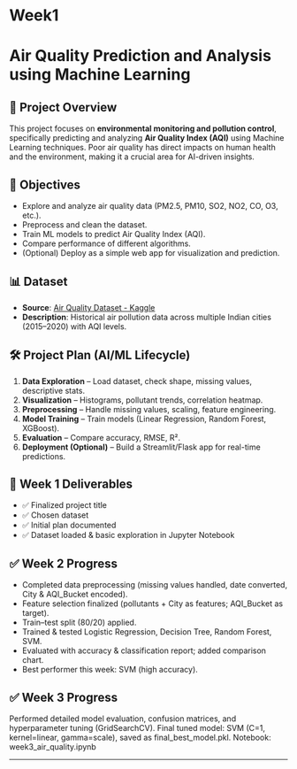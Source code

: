 # Week1

# Air Quality Prediction and Analysis using Machine Learning

## 📌 Project Overview
This project focuses on **environmental monitoring and pollution control**, specifically predicting and analyzing **Air Quality Index (AQI)** using Machine Learning techniques. Poor air quality has direct impacts on human health and the environment, making it a crucial area for AI-driven insights.

## 🎯 Objectives
- Explore and analyze air quality data (PM2.5, PM10, SO2, NO2, CO, O3, etc.).
- Preprocess and clean the dataset.
- Train ML models to predict Air Quality Index (AQI).
- Compare performance of different algorithms.
- (Optional) Deploy as a simple web app for visualization and prediction.

## 📊 Dataset
- **Source**: [Air Quality Dataset - Kaggle](https://www.kaggle.com/datasets/rohanrao/air-quality-data-in-india)  
- **Description**: Historical air pollution data across multiple Indian cities (2015–2020) with AQI levels.

## 🛠 Project Plan (AI/ML Lifecycle)
1. **Data Exploration** – Load dataset, check shape, missing values, descriptive stats.
2. **Visualization** – Histograms, pollutant trends, correlation heatmap.
3. **Preprocessing** – Handle missing values, scaling, feature engineering.
4. **Model Training** – Train models (Linear Regression, Random Forest, XGBoost).
5. **Evaluation** – Compare accuracy, RMSE, R².
6. **Deployment (Optional)** – Build a Streamlit/Flask app for real-time predictions.

## 📅 Week 1 Deliverables
- ✅ Finalized project title  
- ✅ Chosen dataset  
- ✅ Initial plan documented  
- ✅ Dataset loaded & basic exploration in Jupyter Notebook  

## ✅ Week 2 Progress
- Completed data preprocessing (missing values handled, date converted, City & AQI_Bucket encoded).
- Feature selection finalized (pollutants + City as features; AQI_Bucket as target).
- Train–test split (80/20) applied.
- Trained & tested Logistic Regression, Decision Tree, Random Forest, SVM.
- Evaluated with accuracy & classification report; added comparison chart.
- Best performer this week: SVM (high accuracy).

## ✅ Week 3 Progress
Performed detailed model evaluation, confusion matrices, and hyperparameter tuning (GridSearchCV). Final tuned model: SVM (C=1, kernel=linear, gamma=scale), saved as final_best_model.pkl. Notebook: week3_air_quality.ipynb

---

